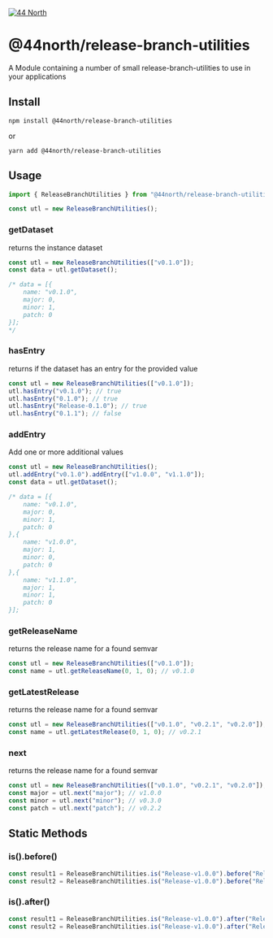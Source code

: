 [![44 North](https://res.cloudinary.com/fortyfournorth/image/upload/v1644103323/44North/ReadmeFileBanner_ixvgvr.jpg)](https://fortyfournorth.ca)

# @44north/release-branch-utilities

A Module containing a number of small release-branch-utilities to use in your applications

## Install

```
npm install @44north/release-branch-utilities
```

or

```
yarn add @44north/release-branch-utilities
```

## Usage

```ts
import { ReleaseBranchUtilities } from "@44north/release-branch-utilities";

const utl = new ReleaseBranchUtilities();
```

### getDataset

returns the instance dataset

```ts
const utl = new ReleaseBranchUtilities(["v0.1.0"]);
const data = utl.getDataset();

/* data = [{
    name: "v0.1.0",
    major: 0,
    minor: 1,
    patch: 0
}];
*/
```

### hasEntry

returns if the dataset has an entry for the provided value

```ts
const utl = new ReleaseBranchUtilities(["v0.1.0"]);
utl.hasEntry("v0.1.0"); // true
utl.hasEntry("0.1.0"); // true
utl.hasEntry("Release-0.1.0"); // true
utl.hasEntry("0.1.1"); // false
```

### addEntry

Add one or more additional values

```ts
const utl = new ReleaseBranchUtilities();
utl.addEntry("v0.1.0").addEntry(["v1.0.0", "v1.1.0"]);
const data = utl.getDataset();

/* data = [{
    name: "v0.1.0",
    major: 0,
    minor: 1,
    patch: 0
},{
    name: "v1.0.0",
    major: 1,
    minor: 0,
    patch: 0
},{
    name: "v1.1.0",
    major: 1,
    minor: 1,
    patch: 0
}];
```

### getReleaseName

returns the release name for a found semvar

```ts
const utl = new ReleaseBranchUtilities(["v0.1.0"]);
const name = utl.getReleaseName(0, 1, 0); // v0.1.0
```

### getLatestRelease

returns the release name for a found semvar

```ts
const utl = new ReleaseBranchUtilities(["v0.1.0", "v0.2.1", "v0.2.0"]);
const name = utl.getLatestRelease(0, 1, 0); // v0.2.1
```

### next

returns the release name for a found semvar

```ts
const utl = new ReleaseBranchUtilities(["v0.1.0", "v0.2.1", "v0.2.0"]);
const major = utl.next("major"); // v1.0.0
const minor = utl.next("minor"); // v0.3.0
const patch = utl.next("patch"); // v0.2.2
```

## Static Methods

### is().before()

```ts
const result1 = ReleaseBranchUtilities.is("Release-v1.0.0").before("Release-v1.1.0"); // true
const result2 = ReleaseBranchUtilities.is("Release-v1.0.0").before("Release-v0.1.0"); // false
```

### is().after()

```ts
const result1 = ReleaseBranchUtilities.is("Release-v1.0.0").after("Release-v1.1.0"); // false
const result2 = ReleaseBranchUtilities.is("Release-v1.0.0").after("Release-v0.1.0"); // true
```
